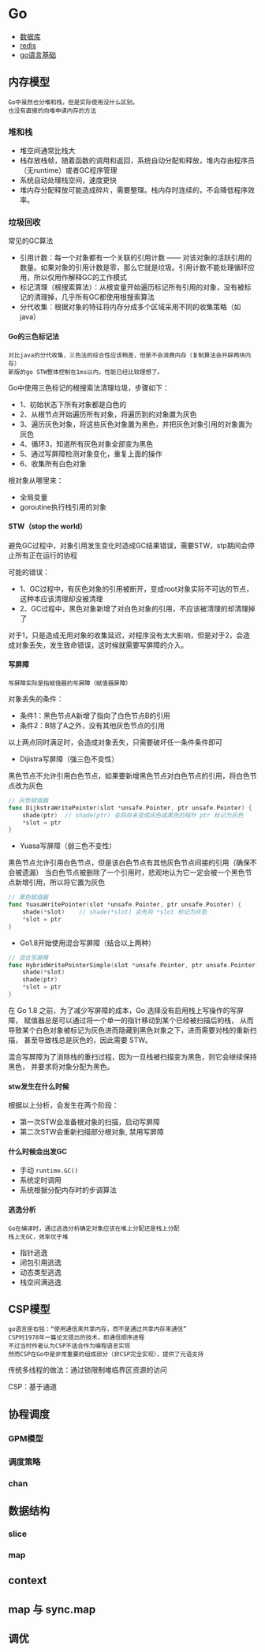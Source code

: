 # Go

- [数据库](database.md)
- [redis](redis.md)
- [go语言基础](go.md)

## 内存模型

    Go中虽然也分堆和栈，但是实际使用没什么区别。
    也没有直接的向堆申请内存的方法

### 堆和栈

- 堆空间通常比栈大
- 栈存放栈帧，随着函数的调用和返回，系统自动分配和释放，堆内存由程序员（无runtime）或者GC程序管理
- 系统自动处理栈空间，速度更快
- 堆内存分配释放可能造成碎片，需要整理。栈内存时连续的，不会降低程序效率。

### 垃圾回收

常见的GC算法

- 引用计数：每一个对象都有一个关联的引用计数 —— 对该对象的活跃引用的数量。如果对象的引用计数是零，那么它就是垃圾。引用计数不能处理循环应用，所以仅用作解释GC的工作模式
- 标记清理（根搜索算法）：从根变量开始遍历标记所有引用的对象，没有被标记的清理掉，几乎所有GC都使用根搜索算法
- 分代收集：根据对象的特征将内存分成多个区域采用不同的收集策略（如java）

#### Go的三色标记法

    对比java的分代收集，三色法的综合性应该稍差，但是不会浪费内存（复制算法会开辟两块内存）
    新版的go STW整体控制在1ms以内，性能已经比较理想了。

Go中使用三色标记的根搜索法清理垃圾，步骤如下：

- 1、初始状态下所有对象都是白色的
- 2、从根节点开始遍历所有对象，将遍历到的对象置为灰色
- 3、遍历灰色对象，将这些灰色对象置为黑色，并把灰色对象引用的对象置为灰色
- 4、循环3，知道所有灰色对象全部变为黑色
- 5、通过写屏障检测对象变化，重复上面的操作
- 6、收集所有白色对象

根对象从哪里来：

- 全局变量
- goroutine执行栈引用的对象

#### STW（stop the world）

避免GC过程中，对象引用发生变化时造成GC结果错误，需要STW，stp期间会停止所有正在运行的协程

可能的错误：

- 1、GC过程中，有灰色对象的引用被断开，变成root对象实际不可达的节点，这种本应该清理却没被清理
- 2、GC过程中，黑色对象新增了对白色对象的引用，不应该被清理的却清理掉了

对于1，只是造成无用对象的收集延迟，对程序没有太大影响，但是对于2，会造成对象丢失，发生致命错误，这时候就需要写屏障的介入。

#### 写屏障

    写屏障实际是指赋值器的写屏障（赋值器屏障）

对象丢失的条件：

- 条件1：黑色节点A新增了指向了白色节点B的引用
- 条件2：B除了A之外，没有其他灰色节点的引用

以上两点同时满足时，会造成对象丢失，只需要破坏任一条件条件即可

- Dijistra写屏障（强三色不变性）

黑色节点不允许引用白色节点，如果要新增黑色节点对白色节点的引用，将白色节点改为灰色

```go
// 灰色赋值器
func DijkstraWritePointer(slot *unsafe.Pointer, ptr unsafe.Pointer) {
    shade(ptr)  // shade(ptr) 会将尚未变成灰色或黑色的指针 ptr 标记为灰色
    *slot = ptr
}
```

- Yuasa写屏障（弱三色不变性）

黑色节点允许引用白色节点，但是该白色节点有其他灰色节点间接的引用（确保不会被遗漏） 当白色节点被删除了一个引用时，悲观地认为它一定会被一个黑色节点新增引用，所以将它置为灰色

```go
// 黑色赋值器
func YuasaWritePointer(slot *unsafe.Pointer, ptr unsafe.Pointer) {
    shade(*slot)    // shade(*slot) 会先将 *slot 标记为灰色
    *slot = ptr
}
```

- Go1.8开始使用混合写屏障（结合以上两种）

```go
// 混合写屏障
func HybridWritePointerSimple(slot *unsafe.Pointer, ptr unsafe.Pointer) {
	shade(*slot)
	shade(ptr)
	*slot = ptr
}
```

在 Go 1.8 之前，为了减少写屏障的成本，Go 选择没有启用栈上写操作的写屏障， 赋值器总是可以通过将一个单一的指针移动到某个已经被扫描后的栈， 从而导致某个白色对象被标记为灰色进而隐藏到黑色对象之下，进而需要对栈的重新扫描， 甚至导致栈总是灰色的，因此需要 STW。

混合写屏障为了消除栈的重扫过程，因为一旦栈被扫描变为黑色，则它会继续保持黑色， 并要求将对象分配为黑色。

#### stw发生在什么时候

根据以上分析，会发生在两个阶段：

- 第一次STW会准备根对象的扫描，启动写屏障
- 第二次STW会重新扫描部分根对象, 禁用写屏障

#### 什么时候会出发GC

- 手动 `runtime.GC()`
- 系统定时调用
- 系统根据分配内存时的步调算法

#### 逃逸分析

    Go在编译时，通过逃逸分析确定对象应该在堆上分配还是栈上分配
    栈上无GC，效率优于堆

- 指针逃逸
- 闭包引用逃逸
- 动态类型逃逸
- 栈空间满逃逸

## CSP模型

    go语言座右铭：“使用通信来共享内存，而不是通过共享内存来通信”
    CSP时1978年一篇论文提出的技术，即通信顺序进程
    不过当时作者认为CSP不适合作为编程语言实现
    然而CSP在Go中是非常重要的组成部分（非CSP完全实现），提供了元语支持

传统多线程的做法：通过锁限制堆临界区资源的访问

CSP：基于通道

## 协程调度

### GPM模型

### 调度策略

### chan

## 数据结构

### slice

### map

### 

## context

## map 与 sync.map

## 调优
